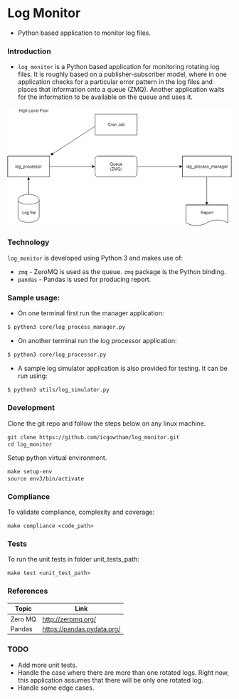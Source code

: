# Log Monitor
* Python based application to monitor log files.

### Introduction
* `log_monitor` is a Python based application for monitoring rotating log files. It is roughly based on a publisher-subscriber model, where in one application checks for a particular error pattern in the log files and places that information onto a queue (ZMQ). Another application waits for the information to be available on the queue and uses it.

![alt text](flow_diagram.png "Basic Flow")


### Technology
`log_monitor` is developed using Python 3 and makes use of:
* `zmq` - ZeroMQ is used as the queue. `zmq` package is the Python binding. 
* `pandas` - Pandas is used for producing report.

### Sample usage:
* On one terminal first run the manager application:
```bash
$ python3 core/log_process_manager.py
```
* On another terminal run the log processor application:
```bash
$ python3 core/log_processor.py
```
* A sample log simulator application is also provided for testing. It can be run using:
```bash
$ python3 utils/log_simulator.py
```

### Development
Clone the git repo and follow the steps below on any linux  machine.

    git clone https://github.com/icgowtham/log_monitor.git
    cd log_monitor

Setup python virtual environment.

    make setup-env
    source env3/bin/activate


### Compliance

To validate compliance, complexity and coverage:

    make compliance <code_path>

### Tests

To run the unit tests in folder unit_tests_path:

    make test <unit_test_path>

### References

| Topic   | Link  |
| ------  | ------|
| Zero MQ | http://zeromq.org/ |
| Pandas  | https://pandas.pydata.org/ |

### TODO
* Add more unit tests.
* Handle the case where there are more than one rotated logs. Right now, this application assumes that there will be only one rotated log.
* Handle some edge cases.
